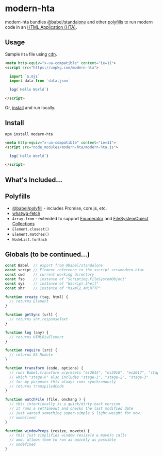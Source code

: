 # modern-hta

modern-hta bundles [@babel/standalone](https://github.com/babel/babel/tree/master/packages/babel-standalone) and other [polyfills](#polyfills) to run modern code in an [HTML Application (HTA)](https://en.wikipedia.org/wiki/HTML_Application).


## Usage

Sample `hta` file using [cdn](https://unpkg.com/modern-hta/modern-hta.js).
```html
<meta http-equiv="x-ua-compatible" content="ie=11">
<script src="https://unpkg.com/modern-hta">

  import `$.mjs`
  import data from `data.json`

  log(`Hello World`)

</script>
```

Or, [install](#install) and run locally.

## Install

```
npm install modern-hta
```

```html
<meta http-equiv="x-ua-compatible" content="ie=11">
<script src="node_modules/modern-hta/modern-hta.js">

  log(`Hello World`)

</script>
```

## What's Included...



## Polyfills

* [@babel/polyfill](https://github.com/babel/babel/tree/master/packages/babel-polyfill) - includes Promise, core.js, etc.
* [whatwg-fetch](https://github.com/github/fetch)
* `Array.from` - extended to support [Enumerator](https://msdn.microsoft.com/en-us/library/6ch9zb09(v=vs.84).aspx) and [FileSystemObject Collections](https://msdn.microsoft.com/en-us/library/x75sb7ff(v=vs.84).aspx) 
* `Element.closest()`
* `Element.matches()`
* `NodeList.forEach`

## Globals (to be continued...)

```js
const Babel  // export from @babel/standalone
const script // Element reference to the <script src=modern-hta>
const cwd    // current working directory
const fso    // instance of "Scripting.FileSystemObject"
const sys    // instance of "Wscript.Shell"
const xhr    // instance of "Msxml2.XMLHTTP"

function create (tag, html) {
  // returns Element
}

function getSync (url) {
  // returns xhr.responseText
}

function log (any) {
  // returns HTMLDivElement
}

function require (src) {
  // returns ES Module
}

function transform (code, options) {
  // runs Babel.transform w/presets "es2015", "es2016", "es2017", "stage-0"
  // which "stage-0" also includes "stage-1", "stage-2", "stage-3"
  // for my purposes this always runs synchronously
  // returns transpiledCode
}

function watchFile (file, onchang ) {
  // this intentionally is a quick/dirty-hack version
  // it runs a setTimeout and checks the last modified date
  // just wanted something super-simple & light-weight for now.
  // undefined
}

function windowProps (resize, moveto) {
  // this just simplifies window resizeTo & moveTo calls
  // and, allows them to run as quickly as possible
  // undefined
}
```